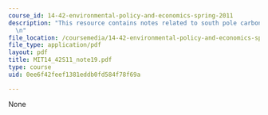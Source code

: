 ```yaml
---
course_id: 14-42-environmental-policy-and-economics-spring-2011
description: "This resource contains notes related to south pole carbon asset management.\r\
  \n"
file_location: /coursemedia/14-42-environmental-policy-and-economics-spring-2011/0ee6f42feef1381eddb0fd584f78f69a_MIT14_42S11_note19.pdf
file_type: application/pdf
layout: pdf
title: MIT14_42S11_note19.pdf
type: course
uid: 0ee6f42feef1381eddb0fd584f78f69a

---
```

None